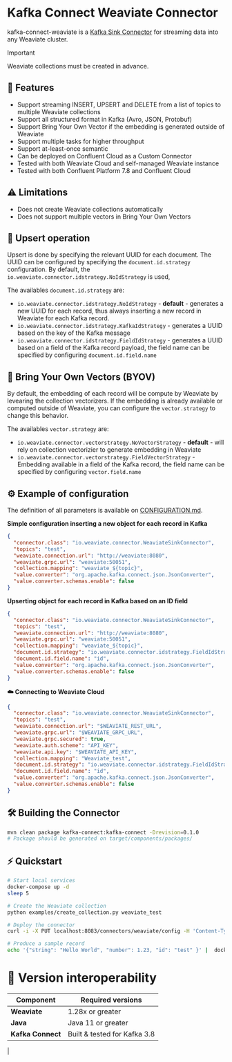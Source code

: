 # Kafka Connect Weaviate Connector

kafka-connect-weaviate is a [Kafka Sink Connector](http://kafka.apache.org/documentation.html#connect)
for streaming data into any Weaviate cluster.

> [!IMPORTANT]
> Weaviate collections must be created in advance.

## 🚀 Features

* Support streaming INSERT, UPSERT and DELETE from a list of topics to multiple Weaviate collections
* Support all structured format in Kafka (Avro, JSON, Protobuf)
* Support Bring Your Own Vector if the embedding is generated outside of Weaviate
* Support multiple tasks for higher throughput
* Support at-least-once semantic
* Can be deployed on Confluent Cloud as a Custom Connector
* Tested with both Weaviate Cloud and self-managed Weaviate instance
* Tested with both Confluent Platform 7.8 and Confluent Cloud

## ⚠️ Limitations

* Does not create Weaviate collections automatically 
* Does not support multiple vectors in Bring Your Own Vectors

## 🔁 Upsert operation

Upsert is done by specifying the relevant UUID for each document. 
The UUID can be configured by specifying the `document.id.strategy` configuration.
By default, the `io.weaviate.connector.idstrategy.NoIdStrategy` is used, 

The availables `document.id.strategy` are:

- `io.weaviate.connector.idstrategy.NoIdStrategy` - **default** - generates a new UUID for each record, thus always inserting a new record in Weaviate for each Kafka record.
- `io.weaviate.connector.idstrategy.KafkaIdStrategy` - generates a UUID based on the key of the Kafka message
- `io.weaviate.connector.idstrategy.FieldIdStrategy` - generates a UUID based on a field of the Kafka record payload, the field name can be specified by configuring `document.id.field.name` 

## 🧠 Bring Your Own Vectors (BYOV)

By default, the embedding of each record will be compute by Weaviate by levearing the collection vectorizers.
If the embedding is already available or computed outside of Weaviate, you can configure the `vector.strategy` to change this behavior.

The availables `vector.strategy` are:

- `io.weaviate.connector.vectorstrategy.NoVectorStrategy` - **default** - will rely on collection vectorizier to generate embedding in Weaviate
- `io.weaviate.connector.vectorstrategy.FieldVectorStrategy` - Embedding available in a field of the Kafka record, the field name can be specified by configuring `vector.field.name`

## ⚙️ Example of configuration

The definition of all parameters is available on [CONFIGURATION.md](./CONFIGURATION.md).

**Simple configuration inserting a new object for each record in Kafka**
```json
{
  "connector.class": "io.weaviate.connector.WeaviateSinkConnector",
  "topics": "test",
  "weaviate.connection.url": "http://weaviate:8080",
  "weaviate.grpc.url": "weaviate:50051",
  "collection.mapping": "weaviate_${topic}",
  "value.converter": "org.apache.kafka.connect.json.JsonConverter",
  "value.converter.schemas.enable": false
}
```


**Upserting object for each record in Kafka based on an ID field**
```json
{
  "connector.class": "io.weaviate.connector.WeaviateSinkConnector",
  "topics": "test",
  "weaviate.connection.url": "http://weaviate:8080",
  "weaviate.grpc.url": "weaviate:50051",
  "collection.mapping": "weaviate_${topic}",
  "document.id.strategy": "io.weaviate.connector.idstrategy.FieldIdStrategy",
  "document.id.field.name": "id",
  "value.converter": "org.apache.kafka.connect.json.JsonConverter",
  "value.converter.schemas.enable": false
}
```

**☁️ Connecting to Weaviate Cloud**
```json
{
  "connector.class": "io.weaviate.connector.WeaviateSinkConnector",
  "topics": "test",
  "weaviate.connection.url": "$WEAVIATE_REST_URL",
  "weaviate.grpc.url": "$WEAVIATE_GRPC_URL",
  "weaviate.grpc.secured": true,
  "weaviate.auth.scheme": "API_KEY",
  "weaviate.api.key": "$WEAVIATE_API_KEY",
  "collection.mapping": "Weaviate_test",
  "document.id.strategy": "io.weaviate.connector.idstrategy.FieldIdStrategy",
  "document.id.field.name": "id",
  "value.converter": "org.apache.kafka.connect.json.JsonConverter",
  "value.converter.schemas.enable": false
}
```


## 🛠️ Building the Connector

```bash
mvn clean package kafka-connect:kafka-connect -Drevision=0.1.0
# Package should be generated on target/components/packages/
```

## ⚡ Quickstart

```bash
# Start local services
docker-compose up -d
sleep 5

# Create the Weaviate collection
python examples/create_collection.py weaviate_test

# Deploy the connector
curl -i -X PUT localhost:8083/connectors/weaviate/config -H 'Content-Type:application/json' --data @examples/weaviate-upsert-sink.json

# Produce a sample record
echo '{"string": "Hello World", "number": 1.23, "id": "test" }' |  docker-compose exec -T kafka kafka-console-producer --bootstrap-server localhost:9092 --topic test
```

# 🔄 Version interoperability

| Component | Required versions  |
| --------- | ------------------ | 
| **Weaviate**  | 1.28x or greater                  |
| **Java**  | Java 11 or greater                    |
| **Kafka Connect**  | Built & tested for Kafka 3.8 |
| 
